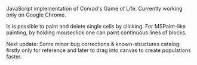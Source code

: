 JavaScript implementation of Conrad's Game of Life.
Currently working only on Google Chrome.

Is is possible to paint and delete single cells by clicking. For MSPaint-like painting, by holding mouseclick one can paint continuous lines of blocks.

Next update: Some minor bug corrections & known-structures catalog: firstly only for reference and later to drag into canvas to create populations faster.
